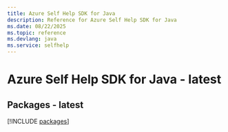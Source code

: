 ```yaml
---
title: Azure Self Help SDK for Java
description: Reference for Azure Self Help SDK for Java
ms.date: 08/22/2025
ms.topic: reference
ms.devlang: java
ms.service: selfhelp
---
```

# Azure Self Help SDK for Java - latest
## Packages - latest
[!INCLUDE [packages](self-help-index.md)]